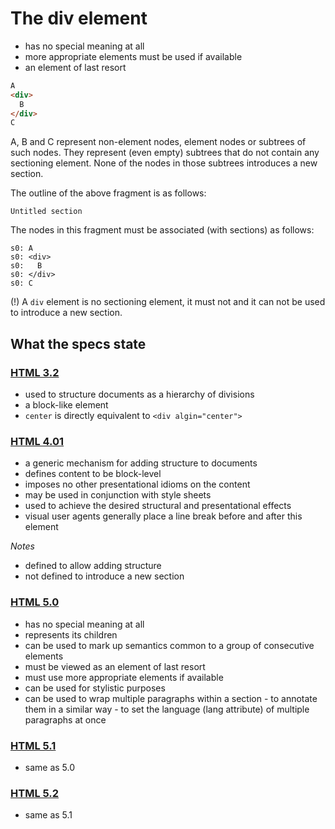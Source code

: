 
# The div element

* has no special meaning at all
* more appropriate elements must be used if available
* an element of last resort

```html
A
<div>
  B
</div>
C
```

A, B and C represent non-element nodes, element nodes or subtrees of such nodes.
They represent (even empty) subtrees that do not contain any sectioning element.
None of the nodes in those subtrees introduces a new section.

The outline of the above fragment is as follows:

```
Untitled section
```

The nodes in this fragment must be associated (with sections) as follows:

```
s0: A
s0: <div>
s0:   B
s0: </div>
s0: C
```

(!) A `div` element is no sectioning element,
    it must not and it can not be used to introduce a new section.

## What the specs state

### [HTML 3.2](https://www.w3.org/TR/REC-html32#div)

* used to structure documents as a hierarchy of divisions
* a block-like element
* `center` is directly equivalent to `<div algin="center">`

### [HTML 4.01](https://www.w3.org/TR/html401/struct/global.html#h-7.5.4)

* a generic mechanism for adding structure to documents
* defines content to be block-level
* imposes no other presentational idioms on the content
* may be used in conjunction with style sheets
* used to achieve the desired structural and presentational effects
* visual user agents generally place a line break before and after this element

*Notes*

* defined to allow adding structure
* not defined to introduce a new section

### [HTML 5.0](https://www.w3.org/TR/html5/grouping-content.html#the-div-element)

* has no special meaning at all
* represents its children
* can be used to mark up semantics common to a group of consecutive elements
* must be viewed as an element of last resort
* must use more appropriate elements if available
* can be used for stylistic purposes
* can be used to wrap multiple paragraphs within a section -
  to annotate them in a similar way - to set the language (lang attribute) of
  multiple paragraphs at once

### [HTML 5.1](https://www.w3.org/TR/html51/grouping-content.html#the-div-element)

* same as 5.0

### [HTML 5.2](https://www.w3.org/TR/html52/grouping-content.html#the-div-element)

* same as 5.1
